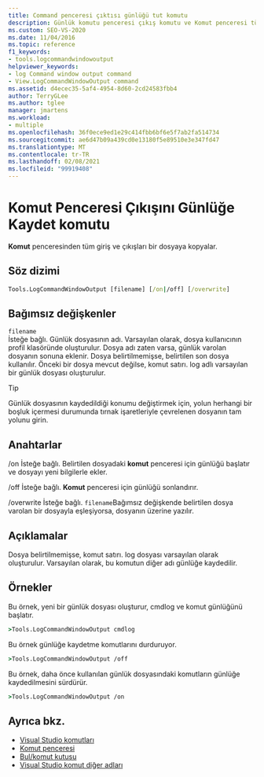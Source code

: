 ```yaml
---
title: Command penceresi çıktısı günlüğü tut komutu
description: Günlük komutu penceresi çıkış komutu ve Komut penceresi tüm giriş ve çıkışları bir dosyaya nasıl kopyaladığı hakkında bilgi edinin.
ms.custom: SEO-VS-2020
ms.date: 11/04/2016
ms.topic: reference
f1_keywords:
- tools.logcommandwindowoutput
helpviewer_keywords:
- log Command window output command
- View.LogCommandWindowOutput command
ms.assetid: d4ecec35-5af4-4954-8d60-2cd24583fbb4
author: TerryGLee
ms.author: tglee
manager: jmartens
ms.workload:
- multiple
ms.openlocfilehash: 36f0ece9ed1e29c414fbb6bf6e5f7ab2fa514734
ms.sourcegitcommit: ae6d47b09a439cd0e13180f5e89510e3e347fd47
ms.translationtype: MT
ms.contentlocale: tr-TR
ms.lasthandoff: 02/08/2021
ms.locfileid: "99919408"
---
```

# <a name="log-command-window-output-command"></a>Komut Penceresi Çıkışını Günlüğe Kaydet komutu

**Komut** penceresinden tüm giriş ve çıkışları bir dosyaya kopyalar.

## <a name="syntax"></a>Söz dizimi

```cmd
Tools.LogCommandWindowOutput [filename] [/on|/off] [/overwrite]
```

## <a name="arguments"></a>Bağımsız değişkenler

`filename`\
İsteğe bağlı. Günlük dosyasının adı. Varsayılan olarak, dosya kullanıcının profil klasöründe oluşturulur. Dosya adı zaten varsa, günlük varolan dosyanın sonuna eklenir. Dosya belirtilmemişse, belirtilen son dosya kullanılır. Önceki bir dosya mevcut değilse, komut satırı. log adlı varsayılan bir günlük dosyası oluşturulur.

> [!TIP]
> Günlük dosyasının kaydedildiği konumu değiştirmek için, yolun herhangi bir boşluk içermesi durumunda tırnak işaretleriyle çevrelenen dosyanın tam yolunu girin.

## <a name="switches"></a>Anahtarlar

/on
İsteğe bağlı. Belirtilen dosyadaki **komut** penceresi için günlüğü başlatır ve dosyayı yeni bilgilerle ekler.

/off
İsteğe bağlı. **Komut** penceresi için günlüğü sonlandırır.

/overwrite
İsteğe bağlı. `filename`Bağımsız değişkende belirtilen dosya varolan bir dosyayla eşleşiyorsa, dosyanın üzerine yazılır.

## <a name="remarks"></a>Açıklamalar

Dosya belirtilmemişse, komut satırı. log dosyası varsayılan olarak oluşturulur. Varsayılan olarak, bu komutun diğer adı günlüğe kaydedilir.

## <a name="examples"></a>Örnekler

Bu örnek, yeni bir günlük dosyası oluşturur, cmdlog ve komut günlüğünü başlatır.

```cmd
>Tools.LogCommandWindowOutput cmdlog
```

Bu örnek günlüğe kaydetme komutlarını durduruyor.

```cmd
>Tools.LogCommandWindowOutput /off
```

Bu örnek, daha önce kullanılan günlük dosyasındaki komutların günlüğe kaydedilmesini sürdürür.

```cmd
>Tools.LogCommandWindowOutput /on
```

## <a name="see-also"></a>Ayrıca bkz.

- [Visual Studio komutları](../../ide/reference/visual-studio-commands.md)
- [Komut penceresi](../../ide/reference/command-window.md)
- [Bul/komut kutusu](../../ide/find-command-box.md)
- [Visual Studio komut diğer adları](../../ide/reference/visual-studio-command-aliases.md)
